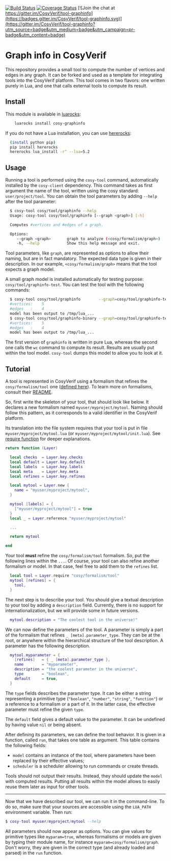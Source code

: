 [![Build Status](https://travis-ci.org/CosyVerif/tool-graphinfo.svg?branch=master)](https://travis-ci.org/CosyVerif/tool-graphinfo)
[![Coverage Status](https://coveralls.io/repos/CosyVerif/tool-graphinfo/badge.svg?branch=master&service=github)](https://coveralls.io/github/CosyVerif/tool-graphinfo?branch=master)
[![Join the chat at https://gitter.im/CosyVerif/tool-graphinfo](https://badges.gitter.im/CosyVerif/tool-graphinfo.svg)](https://gitter.im/CosyVerif/tool-graphinfo?utm_source=badge&utm_medium=badge&utm_campaign=pr-badge&utm_content=badge)

# Graph info in CosyVerif

This repository provides a small tool to compute the number of vertices and
edges in any graph.
It can be forked and used as a template for integrating tools into the
CosyVerif platform.
This tool comes in two flavors: one written purely in Lua, and one that calls
external tools to compute its result.

## Install

This module is available in [luarocks](https://luarocks.org):

```sh
    luarocks install cosy-graphinfo
```

If you do not have a Lua installation, you can use
[hererocks](https://github.com/mpeterv/hererocks):

```sh
  (install python pip)
  pip install hererocks
  hererocks lua_install -r^ --lua=5.2
```

## Usage

Running a tool is performed using the `cosy-tool` command, automatically
installed by the `cosy-client` dependency.
This command takes as first argument the name of the tool, written using the
cosy standard: `user/project/tool`.
You can obtain the tool parameters by adding `--help` after the tool parameter:

```sh
  $ cosy-tool cosy/tool/graphinfo --help
  Usage: cosy-tool cosy/tool/graphinfo [--graph <graph>] [-h]

  Computes #vertices and #edges of a graph.

  Options:
     --graph <graph>       graph to analyze (<cosy/formalism/graph>)
     -h, --help            Show this help message and exit.
```

Tool parameters, like `graph`, are represented as options to allow their naming,
but are in fact mandatory.
The expected data type is given in their description.
In our example, `<cosy/formalism/graph>` means that the tool expects a graph
model.

A small graph model is installed automatically for testing purpose:
`cosy/tool/graphinfo-test`.
You can test the tool with the following commands:

```sh
  $ cosy-tool cosy/tool/graphinfo        --graph=cosy/tool/graphinfo-test
  #vertices:	5
  #edges   :	4
  model has been output to /tmp/lua_...
  $ cosy-tool cosy/tool/graphinfo-binary --graph=cosy/tool/graphinfo-test
  #vertices:	5
  #edges   :	4
  model has been output to /tmp/lua_...
```

The first version of `graphinfo` is written in pure Lua, whereas the second
one calls the `wc` command to compute its result.
Results are usually put within the tool model.
`cosy-tool` dumps this model to allow you to look at it.

## Tutorial

A tool is represented in CosyVerif using a formalism that refines the
`cosy/formalism/tool` one
([defined here](https://github.com/CosyVerif/formalisms/blob/master/src/cosy/formalism/tool/init.lua)).
To learn more on formalisms, consult their
[README](https://github.com/CosyVerif/formalisms).

So, first write the skeleton of your tool, that should look like below.
It declares a new formalism named `myuser/myproject/mytool`.
Naming should follow this pattern, as it corresponds to a valid identifier
in the CosyVerif platform.

Its translation into the file system requires that your tool is put in file
`myuser/myproject/mytool.lua` (or `myuser/myproject/mytool/init.lua`).
See [require function](http://www.lua.org/pil/8.1.html) for deeper explanations.

```lua
return function (Layer)

  local checks  = Layer.key.checks
  local default = Layer.key.default
  local labels  = Layer.key.labels
  local meta    = Layer.key.meta
  local refines = Layer.key.refines

  local mytool = Layer.new {
    name = "myuser/myproject/mytool",
  }

  mytool [labels] = {
    ["myuser/myproject/mytool"] = true
  }
  local _ = Layer.reference "myuser/myproject/mytool"

  ...

  return mytool

end
```

Your tool **must** refine the `cosy/formalism/tool` formalism.
So, put the following lines within the `...`.
Of course, your tool can also refine another formalism or model.
In that case, feel free to add them to the `refines` list.

```lua
  local tool = Layer.require "cosy/formalism/tool"
  mytool [refines] = {
    tool,
  }
```

The next step is to describe your tool.
You should give a textual description to your tool by adding a `description`
field. Currently, there is no support for internationalization, but we will
provide some in future versions.

```lua
  mytool.description = "The coolest tool in the universe!"
```

We can now define the parameters of the tool.
A parameter is simply a part of the formalism that refines
`_ [meta].parameter_type`.
They can be at the root, or anywhere within the hierarchical structure of the
tool description.
A parameter has the following description.

```lua
  mytool.myparameter = {
    [refines]   = { _ [meta].parameter_type },
    name        = "myparameter",
    description = "the coolest parameter in the universe",
    type        = "boolean",
    default     = true,
  }
```

The `type` fields describes the parameter type.
It can be either a string representing a primitive type
(``"boolean"``, ``"number"``, ``"string"``, ``"function"``) or a reference
to a formalism or a part of it.
In the latter case, the effective parameter must refine the given `type`.

The `default` field gives a default value to the parameter.
It can be undefined by having value `nil` or being absent.

After defining its parameters, we can define the tool behavior.
It is given in a function, called `run`, that takes one table as argument.
This table contains the following fields:

* `model` contains an instance of the tool, where parameters have been replaced
by their effective values;
* `scheduler` is a scheduler allowing to run commands or create threads.

Tools should not output their results. Instead, they should update the `model`
with computed results.
Putting all results within the model allows to easily reuse them later as input
for other tools.

***

Now that we have described our tool, we can run it in the command-line.
To do so, make sure that your sources are accessible using the `LUA_PATH`
environment variable. Then run:

```lua
$ cosy-tool myuser/myproject/mytool --help
```

All parameters should now appear as options.
You can give values for primitive types like `myparam=true`,
whereas formalisms or models are given by typing their module name,
for instance `myparam=cosy/formalism/graph`.
Don't worry, they are given in the correct type (and already loaded and parsed)
in the `run` function.
